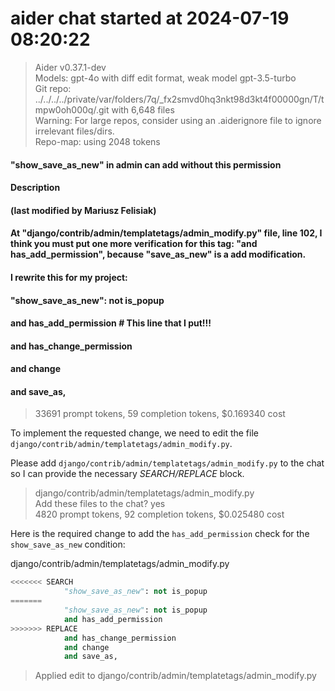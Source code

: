 
# aider chat started at 2024-07-19 08:20:22

> Aider v0.37.1-dev  
> Models: gpt-4o with diff edit format, weak model gpt-3.5-turbo  
> Git repo: ../../../../private/var/folders/7q/_fx2smvd0hq3nkt98d3kt4f00000gn/T/tmpw0oh000q/.git with 6,648 files  
> Warning: For large repos, consider using an .aiderignore file to ignore irrelevant files/dirs.  
> Repo-map: using 2048 tokens  

#### "show_save_as_new" in admin can add without this permission  
#### Description  
#### 	   
#### 		(last modified by Mariusz Felisiak)  
#### 	   
#### At "django/contrib/admin/templatetags/admin_modify.py" file, line 102, I think you must put one more verification for this tag: "and has_add_permission", because "save_as_new" is a add modification.  
#### I rewrite this for my project:  
#### 			"show_save_as_new": not is_popup  
#### 			and has_add_permission # This line that I put!!!  
#### 			and has_change_permission  
#### 			and change  
#### 			and save_as,  
> 33691 prompt tokens, 59 completion tokens, $0.169340 cost  

To implement the requested change, we need to edit the file `django/contrib/admin/templatetags/admin_modify.py`.

Please add `django/contrib/admin/templatetags/admin_modify.py` to the chat so I can provide the necessary *SEARCH/REPLACE* block.

> django/contrib/admin/templatetags/admin_modify.py  
> Add these files to the chat? yes  
> 4820 prompt tokens, 92 completion tokens, $0.025480 cost  

Here is the required change to add the `has_add_permission` check for the `show_save_as_new` condition:

django/contrib/admin/templatetags/admin_modify.py
```python
<<<<<<< SEARCH
            "show_save_as_new": not is_popup
=======
            "show_save_as_new": not is_popup
            and has_add_permission
>>>>>>> REPLACE
            and has_change_permission
            and change
            and save_as,
```

> Applied edit to django/contrib/admin/templatetags/admin_modify.py  
